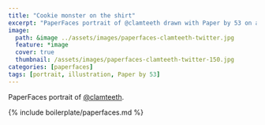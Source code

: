 ```yaml
---
title: "Cookie monster on the shirt"
excerpt: "PaperFaces portrait of @clamteeth drawn with Paper by 53 on an iPad."
image: 
  path: &image ../assets/images/paperfaces-clamteeth-twitter.jpg 
  feature: *image
  cover: true
  thumbnail: /assets/images/paperfaces-clamteeth-twitter-150.jpg
categories: [paperfaces]
tags: [portrait, illustration, Paper by 53]
---
```


PaperFaces portrait of [@clamteeth](https://twitter.com/clamteeth).

{% include boilerplate/paperfaces.md %}
